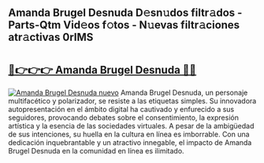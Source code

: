 ## Amanda Brugel Desnuda D𝚎sn𝚞dos filtr𝚊dos - Parts-Qtm Vid𝚎os f𝚘tos - N𝚞evas filtr𝚊ciones atr𝚊ctivas 0rIMS

# <h2><a href="http://mb2pezc.tromn.icu/?c=Amanda+Brugel+Desnuda">🔗👉👉👉 Amanda Brugel Desnuda 🔗🔗</a></h2>

[![Amanda Brugel Desnuda nuevo](https://i.imgur.com/pEAQMta.gif)](http://mb2pezc.tromn.icu/?c=Amanda+Brugel+Desnuda)
Amanda Brugel Desnuda, un personaje multifacético y polarizador, se resiste a las etiquetas simples. Su innovadora autopresentación en el ámbito digital ha cautivado y enfurecido a sus seguidores, provocando debates sobre el consentimiento, la expresión artística y la esencia de las sociedades virtuales. A pesar de la ambigüedad de sus intenciones, su huella en la cultura en línea es imborrable. Con una dedicación inquebrantable y un atractivo innegable, el impacto de Amanda Brugel Desnuda en la comunidad en línea es ilimitado.
